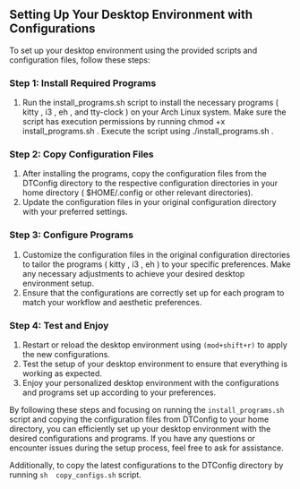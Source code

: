   ## Setting Up Your Desktop Environment with Configurations                                                                                                                                                       
                                                                                                                                                                                                                   
  To set up your desktop environment using the provided scripts and configuration files, follow these steps:                                                                                                       
                                                                                                                                                                                                                   
  ### Step 1: Install Required Programs                                                                                                                                                                            
                                                                                                                                                                                                                   
  1. Run the  install_programs.sh  script to install the necessary programs ( kitty ,  i3 ,  eh , and  tty-clock ) on your Arch Linux system. Make sure the script has execution permissions by running  chmod +x  
  install_programs.sh . Execute the script using  ./install_programs.sh .                                                                                                                                          
                                                                                                                                                                                                                   
  ### Step 2: Copy Configuration Files                                                                                                                                                                             
                                                                                                                                                                                                                   
  1. After installing the programs, copy the configuration files from the  DTConfig  directory to the respective configuration directories in your home directory ( $HOME/.config  or other relevant directories). 
  2. Update the configuration files in your original configuration directory with your preferred settings.                                                                                                         
                                                                                                                                                                                                                   
  ### Step 3: Configure Programs                                                                                                                                                                                                                                                                                                                                                                                                 
  1. Customize the configuration files in the original configuration directories to tailor the programs ( kitty ,  i3 ,  eh ) to your specific preferences. Make any necessary adjustments to achieve your desired 
  desktop environment setup.                                                                                                                                                                                       
  2. Ensure that the configurations are correctly set up for each program to match your workflow and aesthetic preferences.                                                                                        
                                                                                                                                                                                                                   
  ### Step 4: Test and Enjoy                                                                                                                                                                                       
                                                                                                                                                                                                                   
  1. Restart or reload the desktop environment using `(mod+shift+r)` to apply the new configurations.                                                                                                                                    
  2. Test the setup of your desktop environment to ensure that everything is working as expected.                                                                                                                  
  3. Enjoy your personalized desktop environment with the configurations and programs set up according to your preferences.                                                                                        
                                                                                                                                                                                                                   
  By following these steps and focusing on running the  `install_programs.sh`  script and copying the configuration files from  DTConfig  to your home directory, you can efficiently set up your desktop environment
  with the desired configurations and programs. If you have any questions or encounter issues during the setup process, feel free to ask for assistance. 
 
 Additionally, to copy the latest configurations to the DTConfig  directory by running `sh  copy_configs.sh` script.                                                                                                                                                   
                                                                                                                                                                          